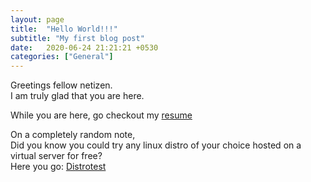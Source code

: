```yaml
---
layout: page
title:  "Hello World!!!"
subtitle: "My first blog post"
date:   2020-06-24 21:21:21 +0530
categories: ["General"]
---
```


Greetings fellow netizen.   
I am truly glad that you are here. 

While you are here, go checkout my [resume](https://stephen-tellis.github.io/home/resume "Stephen Loves to work")  

On a completely random note,  
Did you know you could try any linux distro of your choice hosted on a virtual server for free?   
Here you go: [Distrotest](https://distrotest.net/ "Go to Distrotest.net")  


